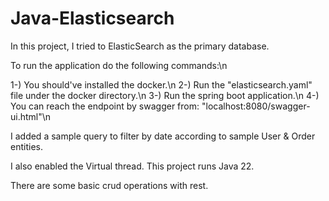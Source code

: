 # Java-Elasticsearch
In this project, I tried to ElasticSearch as the primary database. 

To run the application do the following commands:\n

1-) You should've installed the docker.\n
2-) Run the "elasticsearch.yaml" file under the docker directory.\n
3-) Run the spring boot application.\n
4-) You can reach the endpoint by swagger from: "localhost:8080/swagger-ui.html"\n

I added a sample query to filter by date according to sample User & Order entities.

I also enabled the Virtual thread. This project runs Java 22.

There are some basic crud operations with rest.
